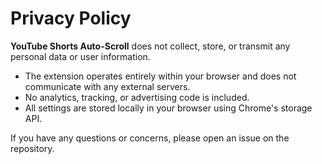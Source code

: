 # Privacy Policy

**YouTube Shorts Auto-Scroll** does not collect, store, or transmit any personal data or user information.

- The extension operates entirely within your browser and does not communicate with any external servers.
- No analytics, tracking, or advertising code is included.
- All settings are stored locally in your browser using Chrome's storage API.

If you have any questions or concerns, please open an issue on the repository. 
